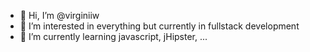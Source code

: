- 👋 Hi, I’m @virginiiw
- 👀 I’m interested in everything but currently in fullstack development 
- 🌱 I’m currently learning javascript, jHipster, ...

<!---
virginiiw/virginiiw is a ✨ special ✨ repository because its `README.md` (this file) appears on your GitHub profile.
You can click the Preview link to take a look at your changes.
--->
